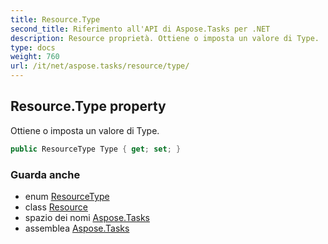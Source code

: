 ```yaml
---
title: Resource.Type
second_title: Riferimento all'API di Aspose.Tasks per .NET
description: Resource proprietà. Ottiene o imposta un valore di Type.
type: docs
weight: 760
url: /it/net/aspose.tasks/resource/type/
---
```

## Resource.Type property

Ottiene o imposta un valore di Type.

```csharp
public ResourceType Type { get; set; }
```

### Guarda anche

* enum [ResourceType](../../resourcetype/)
* class [Resource](../)
* spazio dei nomi [Aspose.Tasks](../../resource/)
* assemblea [Aspose.Tasks](../../../)


